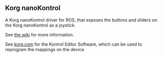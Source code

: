 ## Korg nanoKontrol

A Korg nanoKontrol driver for ROS, that exposes the buttons and sliders on the Korg nanoKontrol as a joystick.

See [the wiki](http://ros.org/wiki/korg_nanokontrol) for more information.

See [korg.com](http://www.korg.com/SupportPage.aspx?productid=596) for the Kontrol Editor Software, which can be used to reprogram the mappings on the device
